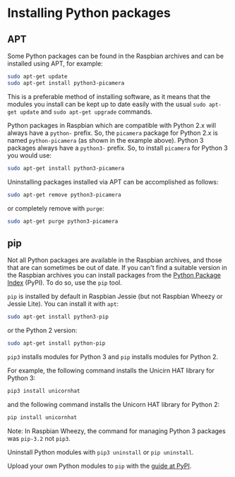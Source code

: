 # Installing Python packages

## APT

Some Python packages can be found in the Raspbian archives and can be installed using APT, for example:

```bash
sudo apt-get update
sudo apt-get install python3-picamera
```

This is a preferable method of installing software, as it means that the modules you install can be kept up to date easily with the usual `sudo apt-get update` and `sudo apt-get upgrade` commands.

Python packages in Raspbian which are compatible with Python 2.x will always have a `python-` prefix. So, the `picamera` package for Python 2.x is named `python-picamera` (as shown in the example above). Python 3 packages always have a `python3-` prefix. So, to install `picamera` for Python 3 you would use:

```bash
sudo apt-get install python3-picamera
```

Uninstalling packages installed via APT can be accomplished as follows:

```bash
sudo apt-get remove python3-picamera
```

or completely remove with `purge`:

```bash
sudo apt-get purge python3-picamera
```

## pip

Not all Python packages are available in the Raspbian archives, and those that are can sometimes be out of date. If you can't find a suitable version in the Raspbian archives you can install packages from the [Python Package Index](http://pypi.python.org/) (PyPI). To do so, use the `pip` tool.

`pip` is installed by default in Raspbian Jessie (but not Raspbian Wheezy or Jessie Lite). You can install it with `apt`:

```bash
sudo apt-get install python3-pip
```

or the Python 2 version:

```bash
sudo apt-get install python-pip
```

`pip3` installs modules for Python 3 and `pip` installs modules for Python 2.

For example, the following command installs the Unicirn HAT library for Python 3:

```bash
pip3 install unicornhat
```

and the following command installs the Unicorn HAT library for Python 2:

```bash
pip install unicornhat
```

Note: In Raspbian Wheezy, the command for managing Python 3 packages was `pip-3.2` not `pip3`.

Uninstall Python modules with `pip3 uninstall` or `pip uninstall`.

Upload your own Python modules to `pip` with the [guide at PyPI](https://wiki.python.org/moin/CheeseShopTutorial#Submitting_Packages_to_the_Package_Index).
